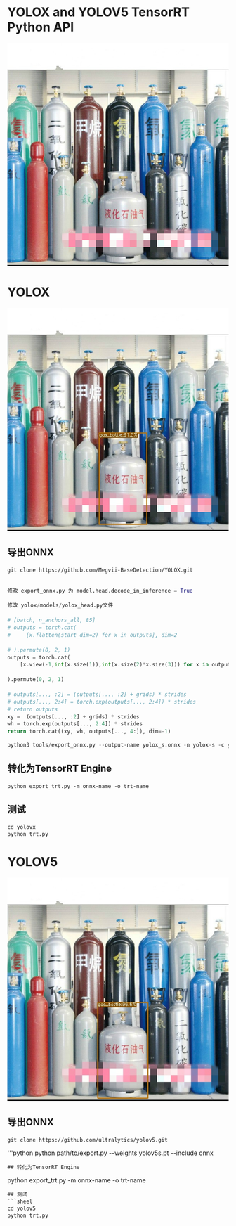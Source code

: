 # YOLOX and  YOLOV5 TensorRT Python API 

![](imgs/3.jpg)

# YOLOX 
![](yolox/3_yolox.jpg)
## 导出ONNX

```sheel
git clone https://github.com/Megvii-BaseDetection/YOLOX.git
```
```python

修改 export_onnx.py 为 model.head.decode_in_inference = True

修改 yolox/models/yolox_head.py文件

# [batch, n_anchors_all, 85]
# outputs = torch.cat(
#     [x.flatten(start_dim=2) for x in outputs], dim=2

# ).permute(0, 2, 1)
outputs = torch.cat(
    [x.view(-1,int(x.size(1)),int(x.size(2)*x.size(3))) for x in outputs], dim=2

).permute(0, 2, 1)

# outputs[..., :2] = (outputs[..., :2] + grids) * strides
# outputs[..., 2:4] = torch.exp(outputs[..., 2:4]) * strides
# return outputs
xy =  (outputs[..., :2] + grids) * strides
wh = torch.exp(outputs[..., 2:4]) * strides
return torch.cat((xy, wh, outputs[..., 4:]), dim=-1)

```
```python
python3 tools/export_onnx.py --output-name yolox_s.onnx -n yolox-s -c yolox_s.pth
```
## 转化为TensorRT Engine 
```
python export_trt.py -m onnx-name -o trt-name
```
## 测试

```sheel
cd yolovx
python trt.py
```
# YOLOV5
![](yolov5/3_yolov5.jpg)
## 导出ONNX
```sheel
git clone https://github.com/ultralytics/yolov5.git
```
'''python
python path/to/export.py --weights yolov5s.pt --include  onnx 
```
## 转化为TensorRT Engine 
```
python export_trt.py -m onnx-name -o trt-name
```
## 测试
```sheel
cd yolov5
python trt.py
```